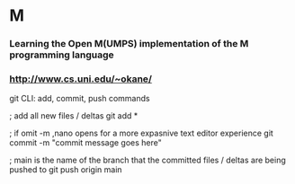 # M

### Learning the Open M(UMPS) implementation of the M programming language

### http://www.cs.uni.edu/~okane/



git CLI: add, commit, push commands

; add all new files / deltas
git add * 

; if omit -m ,nano opens for a more expasnive text editor experience
git commit -m "commit message goes here"

; main is the name of the branch that the committed files / deltas are being pushed to
git push origin main
